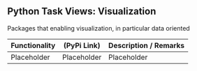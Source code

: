 ## Python Task Views: Visualization

Packages that enabling visualization, in particular data oriented


| Functionality | (PyPi Link) |  Description / Remarks |
|---------| ----------- |------ | 
| Placeholder | Placeholder  |  Placeholder |


